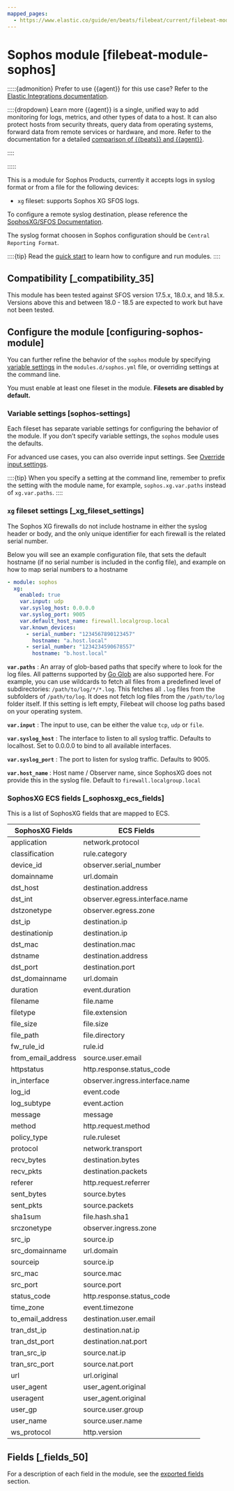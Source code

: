 ```yaml
---
mapped_pages:
  - https://www.elastic.co/guide/en/beats/filebeat/current/filebeat-module-sophos.html
---
```


# Sophos module [filebeat-module-sophos]

:::::{admonition} Prefer to use {{agent}} for this use case?
Refer to the [Elastic Integrations documentation](integration-docs://reference/sophos/index.md).

::::{dropdown} Learn more
{{agent}} is a single, unified way to add monitoring for logs, metrics, and other types of data to a host. It can also protect hosts from security threats, query data from operating systems, forward data from remote services or hardware, and more. Refer to the documentation for a detailed [comparison of {{beats}} and {{agent}}](docs-content://reference/ingestion-tools/fleet/index.md).

::::


:::::


This is a module for Sophos Products, currently it accepts logs in syslog format or from a file for the following devices:

* `xg` fileset: supports Sophos XG SFOS logs.

To configure a remote syslog destination, please reference the [SophosXG/SFOS Documentation](https://docs.sophos.com/nsg/sophos-firewall/18.5/Help/en-us/webhelp/onlinehelp/nsg/tasks/SyslogServerAdd.md).

The syslog format choosen in Sophos configuration should be `Central Reporting Format`.

::::{tip}
Read the [quick start](/reference/filebeat/filebeat-installation-configuration.md) to learn how to configure and run modules.
::::



## Compatibility [_compatibility_35]

This module has been tested against SFOS version 17.5.x, 18.0.x, and 18.5.x. Versions above this and between 18.0 - 18.5 are expected to work but have not been tested.


## Configure the module [configuring-sophos-module]

You can further refine the behavior of the `sophos` module by specifying [variable settings](#sophos-settings) in the `modules.d/sophos.yml` file, or overriding settings at the command line.

You must enable at least one fileset in the module. **Filesets are disabled by default.**


### Variable settings [sophos-settings]

Each fileset has separate variable settings for configuring the behavior of the module. If you don’t specify variable settings, the `sophos` module uses the defaults.

For advanced use cases, you can also override input settings. See [Override input settings](/reference/filebeat/advanced-settings.md).

::::{tip}
When you specify a setting at the command line, remember to prefix the setting with the module name, for example, `sophos.xg.var.paths` instead of `xg.var.paths`.
::::



### `xg` fileset settings [_xg_fileset_settings]

The Sophos XG firewalls do not include hostname in either the syslog header or body, and the only unique identifier for each firewall is the related serial number.

Below you will see an example configuration file, that sets the default hostname (if no serial number is included in the config file), and example on how to map serial numbers to a hostname

```yaml
- module: sophos
  xg:
    enabled: true
    var.input: udp
    var.syslog_host: 0.0.0.0
    var.syslog_port: 9005
    var.default_host_name: firewall.localgroup.local
    var.known_devices:
      - serial_number: "1234567890123457"
        hostname: "a.host.local"
      - serial_number: "1234234590678557"
        hostname: "b.host.local"
```

**`var.paths`**
:   An array of glob-based paths that specify where to look for the log files. All patterns supported by [Go Glob](https://golang.org/pkg/path/filepath/#Glob) are also supported here. For example, you can use wildcards to fetch all files from a predefined level of subdirectories: `/path/to/log/*/*.log`. This fetches all `.log` files from the subfolders of `/path/to/log`. It does not fetch log files from the `/path/to/log` folder itself. If this setting is left empty, Filebeat will choose log paths based on your operating system.

**`var.input`**
:   The input to use, can be either the value `tcp`, `udp` or `file`.

**`var.syslog_host`**
:   The interface to listen to all syslog traffic. Defaults to localhost. Set to 0.0.0.0 to bind to all available interfaces.

**`var.syslog_port`**
:   The port to listen for syslog traffic. Defaults to 9005.

**`var.host_name`**
:   Host name / Observer name, since SophosXG does not provide this in the syslog file. Default to `firewall.localgroup.local`


### SophosXG ECS fields [_sophosxg_ecs_fields]

This is a list of SophosXG fields that are mapped to ECS.

| SophosXG Fields | ECS Fields |  |
| --- | --- | --- |
| application | network.protocol |  |
| classification | rule.category |  |
| device_id | observer.serial_number |  |
| domainname | url.domain |  |
| dst_host | destination.address |  |
| dst_int | observer.egress.interface.name |  |
| dstzonetype | observer.egress.zone |  |
| dst_ip | destination.ip |  |
| destinationip | destination.ip |  |
| dst_mac | destination.mac |  |
| dstname | destination.address |  |
| dst_port | destination.port |  |
| dst_domainname | url.domain |  |
| duration | event.duration |  |
| filename | file.name |  |
| filetype | file.extension |  |
| file_size | file.size |  |
| file_path | file.directory |  |
| fw_rule_id | rule.id |  |
| from_email_address | source.user.email |  |
| httpstatus | http.response.status_code |  |
| in_interface | observer.ingress.interface.name |  |
| log_id | event.code |  |
| log_subtype | event.action |  |
| message | message |  |
| method | http.request.method |  |
| policy_type | rule.ruleset |  |
| protocol | network.transport |  |
| recv_bytes | destination.bytes |  |
| recv_pkts | destination.packets |  |
| referer | http.request.referrer |  |
| sent_bytes | source.bytes |  |
| sent_pkts | source.packets |  |
| sha1sum | file.hash.sha1 |  |
| srczonetype | observer.ingress.zone |  |
| src_ip | source.ip |  |
| src_domainname | url.domain |  |
| sourceip | source.ip |  |
| src_mac | source.mac |  |
| src_port | source.port |  |
| status_code | http.response.status_code |  |
| time_zone | event.timezone |  |
| to_email_address | destination.user.email |  |
| tran_dst_ip | destination.nat.ip |  |
| tran_dst_port | destination.nat.port |  |
| tran_src_ip | source.nat.ip |  |
| tran_src_port | source.nat.port |  |
| url | url.original |  |
| user_agent | user_agent.original |  |
| useragent | user_agent.original |  |
| user_gp | source.user.group |  |
| user_name | source.user.name |  |
| ws_protocol | http.version |  |


## Fields [_fields_50]

For a description of each field in the module, see the [exported fields](/reference/filebeat/exported-fields-sophos.md) section.
